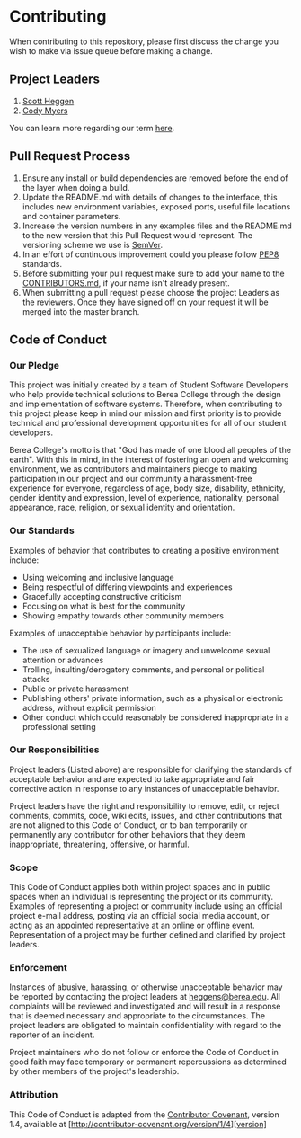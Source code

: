 # Contributing

When contributing to this repository, please first discuss the change you wish 
to make via issue queue before making a change.

## Project Leaders
1. [Scott Heggen](https://bitbucket.org/sheggen/)
2. [Cody Myers](https://github.com/myersCody)

You can learn more regarding our term [here](CONTRIBUTORS.md).

## Pull Request Process
1. Ensure any install or build dependencies are removed before the end of the layer when doing a 
   build.
2. Update the README.md with details of changes to the interface, this includes new environment 
   variables, exposed ports, useful file locations and container parameters.
3. Increase the version numbers in any examples files and the README.md to the new version that this
   Pull Request would represent. The versioning scheme we use is [SemVer](http://semver.org/).
4. In an effort of continuous improvement could you please follow [PEP8](https://www.python.org/dev/peps/pep-0008/) standards.
5. Before submitting your pull request make sure to add your name to the [CONTRIBUTORS.md](CONTRIBUTORS.md), if your name isn't already present. 
6. When submitting a pull request please choose the project Leaders as the reviewers. Once they have signed off on  your request it will be merged into the master branch. 

## Code of Conduct

### Our Pledge

This project was initially created by a team of Student Software Developers who help
provide technical solutions to Berea College through the design and implementation of 
software systems. Therefore, when contributing to this project please keep in mind our 
mission and first priority is to provide technical and professional development 
opportunities for all of our student developers.

Berea College's motto is that "God has made of one blood all peoples of the earth".
With this in mind, in the interest of fostering an open and welcoming environment, we as
contributors and maintainers pledge to making participation in our project and
our community a harassment-free experience for everyone, regardless of age, body
size, disability, ethnicity, gender identity and expression, level of experience,
nationality, personal appearance, race, religion, or sexual identity and
orientation.

### Our Standards

Examples of behavior that contributes to creating a positive environment
include:

* Using welcoming and inclusive language
* Being respectful of differing viewpoints and experiences
* Gracefully accepting constructive criticism
* Focusing on what is best for the community
* Showing empathy towards other community members

Examples of unacceptable behavior by participants include:

* The use of sexualized language or imagery and unwelcome sexual attention or
advances
* Trolling, insulting/derogatory comments, and personal or political attacks
* Public or private harassment
* Publishing others' private information, such as a physical or electronic
  address, without explicit permission
* Other conduct which could reasonably be considered inappropriate in a
  professional setting

### Our Responsibilities

Project leaders (Listed above) are responsible for clarifying the standards of acceptable
behavior and are expected to take appropriate and fair corrective action in
response to any instances of unacceptable behavior.

Project leaders have the right and responsibility to remove, edit, or
reject comments, commits, code, wiki edits, issues, and other contributions
that are not aligned to this Code of Conduct, or to ban temporarily or
permanently any contributor for other behaviors that they deem inappropriate,
threatening, offensive, or harmful.

### Scope

This Code of Conduct applies both within project spaces and in public spaces
when an individual is representing the project or its community. Examples of
representing a project or community include using an official project e-mail
address, posting via an official social media account, or acting as an appointed
representative at an online or offline event. Representation of a project may be
further defined and clarified by project leaders.

### Enforcement

Instances of abusive, harassing, or otherwise unacceptable behavior may be
reported by contacting the project leaders at heggens@berea.edu. All
complaints will be reviewed and investigated and will result in a response that
is deemed necessary and appropriate to the circumstances. The project leaders
are obligated to maintain confidentiality with regard to the reporter of an incident.

Project maintainers who do not follow or enforce the Code of Conduct in good
faith may face temporary or permanent repercussions as determined by other
members of the project's leadership.

### Attribution

This Code of Conduct is adapted from the [Contributor Covenant][homepage], version 1.4,
available at [http://contributor-covenant.org/version/1/4][version]

[homepage]: http://contributor-covenant.org
[version]: http://contributor-covenant.org/version/1/4/